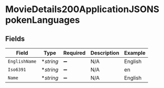# MovieDetails200ApplicationJSONSpokenLanguages


## Fields

| Field              | Type               | Required           | Description        | Example            |
| ------------------ | ------------------ | ------------------ | ------------------ | ------------------ |
| `EnglishName`      | **string*          | :heavy_minus_sign: | N/A                | English            |
| `Iso6391`          | **string*          | :heavy_minus_sign: | N/A                | en                 |
| `Name`             | **string*          | :heavy_minus_sign: | N/A                | English            |